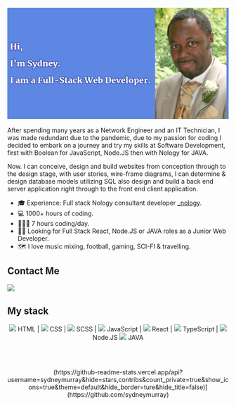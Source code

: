 
<!--
**sydneymurray/sydneymurray** is a ✨ _special_ ✨ repository because its `README.md` (this file) appears on your GitHub profile.
-->
<p align="center"><img src="./Hero.png" alt="screenshot of my game" width="auto" height = "auto"></p>

After spending many years as a Network Engineer and an IT Technician, I was made redundant due to the pandemic, due to my passion for coding I decided to embark on a journey and try my skills at Software Development, first with Boolean for JavaScript, Node.JS then with Nology for JAVA.

Now. I can conceive, design and build websites from conception through to the design stage, with user stories, wire-frame diagrams, I can determine & design database models utilizing SQL also design and build a back end server application right through to the front end client application.


- 🎓 Experience: Full stack Nology consultant developer [_nology](https://nology.io/).  <br>
- 💻 1000+ hours of coding.  <br>
- 👩🏻‍💻 7 hours coding/day. <br>
- 👩🏻 Looking for Full Stack React, Node.JS or JAVA roles as a Junior Web Developer. <br>
- 🗺 I love music mixing, football, gaming, SCI-FI & travelling. <br>


## Contact Me

<a href="https://www.linkedin.com/in/sydney-murray-b2924a24/">
     <img width="50" src="https://upload.wikimedia.org/wikipedia/commons/e/e9/Linkedin_icon.svg"></img>
</a>


## My stack
<p align="center">
<span>
     <img width="30" src="https://pics.freeicons.io/uploads/icons/png/8804286661557996995-512.png"/><span> HTML |</span>
</span>

<span>
     <img width="30" src="https://pics.freeicons.io/uploads/icons/png/632690741557997006-512.png"/><span> CSS |</span>
</span>

<span>
     <img width="30" src="https://pics.freeicons.io/uploads/icons/png/6655067911551942823-512.png"/><span> SCSS |</span> 
</span>

<span>
     <img width="30" src="https://pics.freeicons.io/uploads/icons/png/21088442871540553614-512.png"/><span> JavaScript |</span> 
</span>

<span>
     <img width="30" src="https://pics.freeicons.io/uploads/icons/png/20167174151551942641-512.png"/><span> React |</span>
</span>

<span>
     <img width="30" src="https://pics.freeicons.io/uploads/icons/png/14678610731551953708-512.png"/><span > TypeScript |</span>
</span>

<span>
     <img width="30" src="https://pics.freeicons.io/uploads/icons/png/8954758561551942278-512.png"/><span > Node.JS</span> 
</span>

<span>
     <img width="30" src="https://pics.freeicons.io/uploads/icons/png/378554371540553613-512.png"/><span > JAVA</span> 
</span>
</p>

</br></br>
<p align="center">
(https://github-readme-stats.vercel.app/api?username=sydneymurray&hide=stars,contribs&count_private=true&show_icons=true&theme=default&hide_border=ture&hide_title=false)](https://github.com/sydneymurray)
</p>

